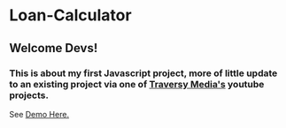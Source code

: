 # Loan-Calculator
## Welcome Devs!
### This is about my first Javascript project, more of little update to an existing project via one of <a href="https://github.com/bradtraversy">Traversy Media's</a> youtube projects.
See <a href="https://loan-calculator-forked.netlify.app">Demo Here.<a/>
